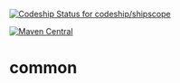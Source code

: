 [![Codeship Status for codeship/shipscope](https://codeship.com/projects/604c5fc0-0c08-0135-fb77-6ed1ce50e9c7/status) ](https://app.codeship.com/projects/215197)

[![Maven Central](https://maven-badges.herokuapp.com/maven-central/de.sonsts/common/badge.svg)](https://maven-badges.herokuapp.com/maven-central/de.sonsts/common)


# common
